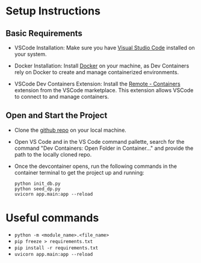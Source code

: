 # Setup Instructions

## Basic Requirements
- VSCode Installation: Make sure you have [Visual Studio Code](https://code.visualstudio.com/) installed on your system.

- Docker Installation: Install [Docker](https://www.docker.com/) on your machine, as Dev Containers rely on Docker to create and manage containerized environments.

- VSCode Dev Containers Extension: Install the [Remote - Containers](https://marketplace.visualstudio.com/items?itemName=ms-vscode-remote.remote-containers) extension from the VSCode marketplace. This extension allows VSCode to connect to and manage containers.

## Open and Start the Project

- Clone the [github repo](https://github.com/srt1104/agilemorph-assignment) on your local machine.

- Open VS Code and in the VS Code command pallette, search for the command "Dev Containers: Open Folder in Container..." and provide the path to the locally cloned repo.

- Once the devcontainer opens, run the following commands in the container terminal to get the project up and running:
    ```
    python init_db.py
    python seed_dp.py
    uvicorn app.main:app --reload
    ```

# Useful commands
- `python -m <module_name>.<file_name>`
- `pip freeze > requirements.txt`
- `pip install -r requirements.txt`
- `uvicorn app.main:app --reload`